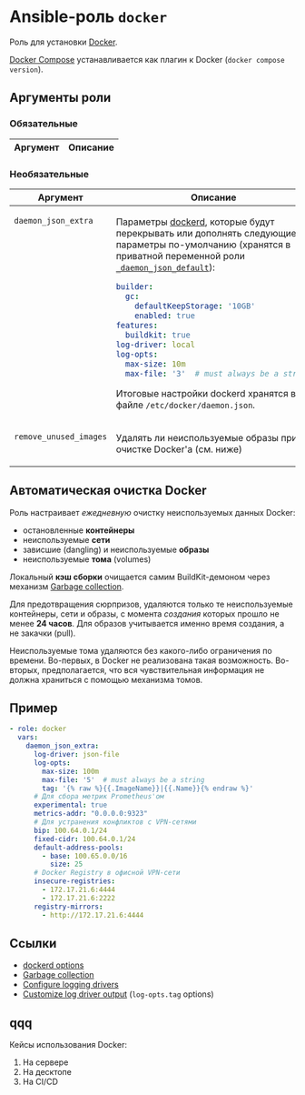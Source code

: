 # Ansible-роль `docker`

Роль для установки [Docker](https://docs.docker.com/engine/install/).

[Docker Compose](https://docs.docker.com/compose/) устанавливается как плагин к Docker (`docker compose version`).

## Аргументы роли

### Обязательные

| Аргумент | Описание
| --- | ---

### Необязательные

<table>
<thead>
<th>
Аргумент
</th>
<th>
Описание
</th>
<th>
Default
</th>
</thead>
<tbody>

<tr>

<td valign="top">

`daemon_json_extra`

</td>
<td valign="top">

Параметры [dockerd](https://docs.docker.com/config/daemon/), которые будут перекрывать или дополнять следующие
параметры по-умолчанию (хранятся в приватной переменной роли [`_daemon_json_default`](vars/main.yml)):

```yaml
builder:
  gc:
    defaultKeepStorage: '10GB'
    enabled: true
features:
  buildkit: true
log-driver: local
log-opts:
  max-size: 10m
  max-file: '3'  # must always be a string
```

Итоговые настройки dockerd хранятся в файле `/etc/docker/daemon.json`.
</td>

<td valign="top">

`{}`

</td>

<tr>

<td valign="top">

`remove_unused_images`

</td>
<td valign="top">

Удалять ли неиспользуемые образы при очистке Docker'а (см. ниже)

</td>

<td valign="top">

`false`

</td>

</tr>

</tbody>
</table>

## Автоматическая очистка Docker

Роль настраивает _ежедневную_ очистку неиспользуемых данных Docker:

- остановленные **контейнеры**
- неиспользуемые **сети**
- зависшие (dangling) и неиспользуемые **образы**
- неиспользуемые **тома** (volumes)

Локальный **кэш сборки** очищается самим BuildKit-демоном через механизм
[Garbage collection](https://docs.docker.com/build/cache/garbage-collection/).

Для предотвращения сюрпризов, удаляются только те неиспользуемые контейнеры, сети
и образы, с момента _создания_ которых прошло не менее **24 часов**. Для образов
учитывается именно время создания, а не закачки (pull).

Неиспользуемые тома удаляются без какого-либо ограничения по времени. Во-первых,
в Docker не реализована такая возможность. Во-вторых, предполагается, что вся
чувствительная информация не должна храниться с помощью механизма томов.

## Пример

```yaml
- role: docker
  vars:
    daemon_json_extra:
      log-driver: json-file
      log-opts:
        max-size: 100m
        max-file: '5'  # must always be a string
        tag: '{% raw %}{{.ImageName}}|{{.Name}}{% endraw %}'
      # Для сбора метрик Prometheus'ом
      experimental: true
      metrics-addr: "0.0.0.0:9323"
      # Для устранения конфликтов с VPN-сетями
      bip: 100.64.0.1/24
      fixed-cidr: 100.64.0.1/24
      default-address-pools:
        - base: 100.65.0.0/16
          size: 25
      # Docker Registry в офисной VPN-сети
      insecure-registries:
        - 172.17.21.6:4444
        - 172.17.21.6:2222
      registry-mirrors:
        - http://172.17.21.6:4444
```

## Ссылки

- [dockerd options](https://docs.docker.com/engine/reference/commandline/dockerd/)
- [Garbage collection](https://docs.docker.com/build/cache/garbage-collection/)
- [Configure logging drivers](https://docs.docker.com/config/containers/logging/configure/)
- [Customize log driver output](https://docs.docker.com/config/containers/logging/log_tags/) (`log-opts.tag` options)

## qqq

Кейсы использования Docker:

1. На сервере
1. На десктопе
1. На CI/CD
